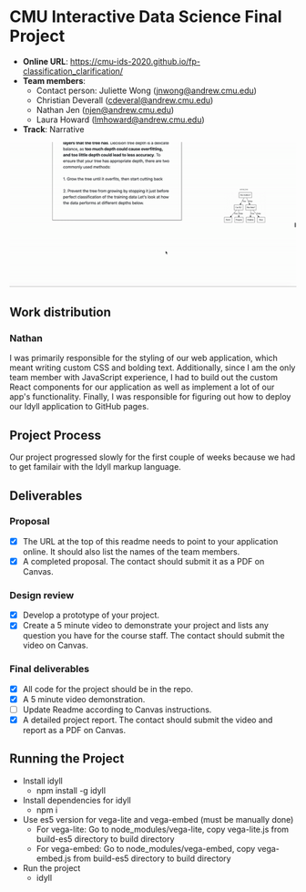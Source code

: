 # CMU Interactive Data Science Final Project

* **Online URL**: https://cmu-ids-2020.github.io/fp-classification_clarification/
* **Team members**:
  * Contact person: Juliette Wong (jnwong@andrew.cmu.edu)
  * Christian Deverall (cdeveral@andrew.cmu.edu)
  * Nathan Jen (njen@andrew.cmu.edu)
  * Laura Howard (lmhoward@andrew.cmu.edu)
* **Track**: Narrative

![](gifs/dt.gif)

## Work distribution

### Nathan
I was primarily responsible for the styling of our web application, which meant writing custom CSS and bolding text. Additionally, since I am the only team member with JavaScript experience, I had to build out the custom React components for our application as well as implement a lot of our app's functionality. Finally, I was responsible for figuring out how to deploy our Idyll application to GitHub pages. 

## Project Process
Our project progressed slowly for the first couple of weeks because we had to get familair with the Idyll markup language. 

## Deliverables

### Proposal

- [x] The URL at the top of this readme needs to point to your application online. It should also list the names of the team members.
- [x] A completed proposal. The contact should submit it as a PDF on Canvas.

### Design review

- [x] Develop a prototype of your project.
- [x] Create a 5 minute video to demonstrate your project and lists any question you have for the course staff. The contact should submit the video on Canvas.

### Final deliverables

- [x] All code for the project should be in the repo.
- [x] A 5 minute video demonstration.
- [ ] Update Readme according to Canvas instructions.
- [x] A detailed project report. The contact should submit the video and report as a PDF on Canvas.

## Running the Project

* Install idyll
  * npm install -g idyll
* Install dependencies for idyll
  * npm i 
* Use es5 version for vega-lite and vega-embed (must be manually done)
  * For vega-lite: Go to node_modules/vega-lite, copy vega-lite.js from build-es5 directory to build directory
  * For vega-embed: Go to node_modules/vega-embed, copy vega-embed.js from build-es5 directory to build directory
* Run the project
  * idyll
